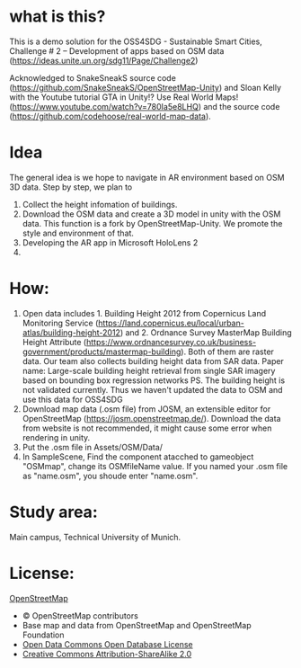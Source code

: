 # what is this?
This is a demo solution for the OSS4SDG - Sustainable Smart Cities, Challenge # 2 – Development of apps based on OSM data (https://ideas.unite.un.org/sdg11/Page/Challenge2)

Acknowledged to SnakeSneakS source code (https://github.com/SnakeSneakS/OpenStreetMap-Unity) and Sloan Kelly with the Youtube tutorial GTA in Unity!? Use Real World Maps! (https://www.youtube.com/watch?v=780Ia5e8LHQ) and the source code (https://github.com/codehoose/real-world-map-data).

# Idea
The general idea is we hope to navigate in AR environment based on OSM 3D data. Step by step, we plan to
1. Collect the height infomation of buildings.
2. Download the OSM data and create a 3D model in unity with the OSM data. This function is a fork by OpenStreetMap-Unity. We promote the style and environment of that.
3. Developing the AR app in Microsoft HoloLens 2
4. 

# How:
1. Open data includes 1. Building Height 2012 from Copernicus Land Monitoring Service (https://land.copernicus.eu/local/urban-atlas/building-height-2012) and 2. Ordnance Survey MasterMap Building Height Attribute (https://www.ordnancesurvey.co.uk/business-government/products/mastermap-building). Both of them are raster data. Our team also collects building height data from SAR data. Paper name: Large-scale building height retrieval from single SAR imagery based on bounding box regression networks
  PS. The building height is not validated currently. Thus we haven't updated the data to OSM and use this data for OSS4SDG
2. Download map data (.osm file) from JOSM, an extensible editor for OpenStreetMap (https://josm.openstreetmap.de/). Download the data from website is not recommended, it might cause some error when rendering in unity.
3. Put the .osm file in Assets/OSM/Data/
4. In SampleScene, Find the component <MapController> atacched to gameobject "OSMmap", change its OSMfileName value. If you named your .osm file as "name.osm", you shoude enter "name.osm". 

# Study area:
Main campus, Technical University of Munich.

# License: 
[OpenStreetMap](https://www.openstreetmap.org/copyright/)
- © OpenStreetMap contributors
- Base map and data from OpenStreetMap and OpenStreetMap Foundation
- [Open Data Commons Open Database License](https://opendatacommons.org/licenses/odbl/)
- [Creative Commons Attribution-ShareAlike 2.0](https://creativecommons.org/licenses/by-sa/2.0/)

